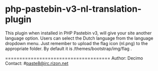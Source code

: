 php-pastebin-v3-nl-translation-plugin
=====================================
This plugin when installed in PHP Pastebin v3, will give your site another language option.
Users can select the Dutch language from the language dropdown menu.
Just remember to upload the flag icon (nl.png) to the appropriate folder. 
By default it is /themes/bootstrap/img/flag .

=====================================
Author: Decimo<br>
Contact: #paste8@irc.rizon.net
